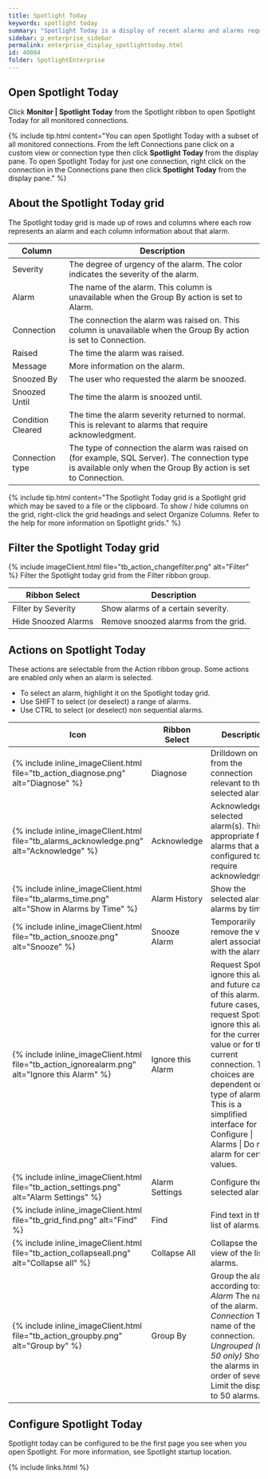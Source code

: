 ```yaml
---
title: Spotlight Today
keywords: spotlight today
summary: "Spotlight Today is a display of recent alarms and alarms requiring acknowledgment."
sidebar: p_enterprise_sidebar
permalink: enterprise_display_spotlighttoday.html
id: 40004
folder: SpotlightEnterprise
---
```



## Open Spotlight Today

Click **Monitor \| Spotlight Today** from the Spotlight ribbon to open Spotlight Today for all monitored connections.

{% include tip.html content="You can open Spotlight Today with a subset of all monitored connections. From the left Connections pane click on a custom view or connection type then click **Spotlight Today** from the display pane. To open Spotlight Today for just one connection, right click on the connection in the Connections pane then click **Spotlight Today** from the display pane." %}


## About the Spotlight Today grid
The Spotlight today grid is made up of rows and columns where each row represents an alarm and each column information about that alarm.

Column | Description
-------|------------
Severity | The degree of urgency of the alarm. The color indicates the severity of the alarm.
Alarm | The name of the alarm. This column is unavailable when the Group By action is set to Alarm.
Connection | The connection the alarm was raised on. This column is unavailable when the Group By action is set to Connection.
Raised | The time the alarm was raised.
Message | More information on the alarm.
Snoozed By | The user who requested the alarm be snoozed.
Snoozed Until | The time the alarm is snoozed until.
Condition Cleared | The time the alarm severity returned to normal. This is relevant to alarms that require acknowledgment.
Connection type | The type of connection the alarm was raised on (for example, SQL Server). The connection type is available only when the Group By action is set to Connection.

{% include tip.html content="The Spotlight Today grid is a Spotlight grid which may be saved to a file or the clipboard. To show / hide columns on the grid, right-click the grid headings and select Organize Columns. Refer to the help for more information on Spotlight grids." %}

## Filter the Spotlight Today grid

{% include imageClient.html file="tb_action_changefilter.png" alt="Filter" %}
Filter the Spotlight today grid from the Filter ribbon group.

Ribbon Select | Description
--------------|------------
Filter by Severity | Show alarms of a certain severity.
Hide Snoozed Alarms | Remove snoozed alarms from the grid.


## Actions on Spotlight Today

These actions are selectable from the Action ribbon group. Some actions are enabled only when an alarm is selected.

*  To select an alarm, highlight it on the Spotlight today grid.
*  Use SHIFT to select (or deselect) a range of alarms.
*  Use CTRL to select (or deselect) non sequential alarms.

Icon | Ribbon Select | Description
-----|---------------|-------------
{% include inline_imageClient.html file="tb_action_diagnose.png" alt="Diagnose" %} | Diagnose | Drilldown on data from the connection relevant to the selected alarm.
{% include inline_imageClient.html file="tb_alarms_acknowledge.png" alt="Acknowledge" %} | Acknowledge | Acknowledge the selected alarm(s). This is appropriate for alarms that are configured to require acknowledgment.
{% include inline_imageClient.html file="tb_alarms_time.png" alt="Show in Alarms by Time" %} |  Alarm History | Show the selected alarm in alarms by time.
{% include inline_imageClient.html file="tb_action_snooze.png" alt="Snooze" %} | Snooze Alarm | Temporarily remove the visual alert associated with the alarm.
{% include inline_imageClient.html file="tb_action_ignorealarm.png" alt="Ignore this Alarm" %} | Ignore this Alarm | Request Spotlight ignore this alarm and future cases of this alarm. For future cases, request Spotlight ignore this alarm for the current value or for the current connection. The choices are dependent on the type of alarm. This is a simplified interface for Configure \| Alarms \| Do not alarm for certain values.
{% include inline_imageClient.html file="tb_action_settings.png" alt="Alarm Settings" %} | Alarm Settings | Configure the selected alarm.
{% include inline_imageClient.html file="tb_grid_find.png" alt="Find" %} | Find | Find text in the list of alarms.
{% include inline_imageClient.html file="tb_action_collapseall.png" alt="Collapse all" %} | Collapse All | Collapse the tree view of the list of alarms.
{% include inline_imageClient.html file="tb_action_groupby.png" alt="Group by" %} | Group By | Group the alarms according to: <br> *Alarm* The name of the alarm. <br> *Connection* The name of the connection. <br> *Ungrouped (top 50 only)* Show the alarms in order of severity. Limit the display to 50 alarms.


## Configure Spotlight Today
Spotlight today can be configured to be the first page you see when you open Spotlight. For more information, see Spotlight startup location.

{% include links.html %}
